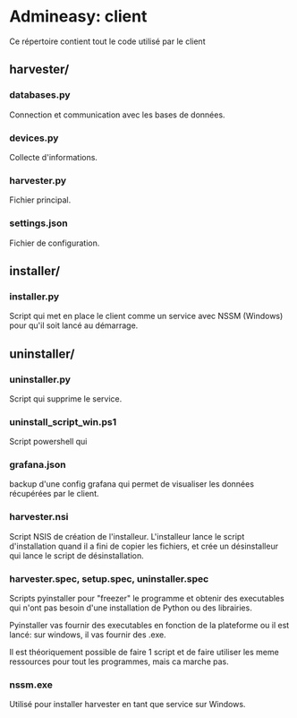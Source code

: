 # Admineasy: client
Ce répertoire contient tout le code utilisé par le client
## harvester/
### databases.py
Connection et communication avec les bases de données.
### devices.py
Collecte d'informations.
### harvester.py
Fichier principal.
### settings.json
Fichier de configuration.
## installer/
### installer.py
Script qui met en place le client comme un service avec NSSM (Windows) pour qu'il soit lancé au démarrage.
## uninstaller/
### uninstaller.py
Script qui supprime le service.
### uninstall_script_win.ps1
Script powershell qui
### grafana.json
backup d'une config grafana qui permet de visualiser les données récupérées par le client.
### harvester.nsi
Script NSIS de création de l'installeur. L'installeur lance le script d'installation quand il a fini de copier les fichiers, et crée un désinstalleur qui lance le script de désinstallation.
### harvester.spec, setup.spec, uninstaller.spec
Scripts pyinstaller pour "freezer" le programme et obtenir des executables qui n'ont pas besoin d'une installation de Python ou des librairies.

Pyinstaller vas fournir des executables en fonction de la plateforme ou il est lancé: sur windows, il vas fournir des .exe.

Il est théoriquement possible de faire 1 script et de faire utiliser les meme ressources pour tout les programmes, mais ca marche pas.
### nssm.exe
Utilisé pour installer harvester en tant que service sur Windows.